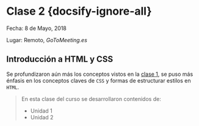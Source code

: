 # Clase 2 {docsify-ignore-all}

Fecha: 8 de Mayo, 2018

Lugar: Remoto, _GoToMeeting.es_

## Introducción a HTML y CSS

Se profundizaron aún más los conceptos vistos en la [clase 1](/curso/clase1.md), se puso más énfasis en los conceptos claves de `CSS` y formas de estructurar estilos en `HTML`.

>En esta clase del curso se desarrollaron contenidos de:
>
> * Unidad 1
> * Unidad 2
